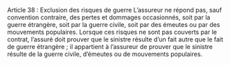 Article 38 : Exclusion des risques de guerre
L’assureur ne répond pas, sauf convention contraire, des pertes et dommages occasionnés, soit par la guerre étrangère, soit par la guerre civile, soit par des émeutes ou par des mouvements populaires.
Lorsque ces risques ne sont pas couverts par le contrat, l’assuré doit prouver que le sinistre résulte d’un fait autre que le fait de guerre étrangère ; il appartient à l’assureur de prouver que le sinistre résulte de la guerre civile, d’émeutes ou de mouvements populaires.